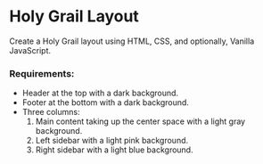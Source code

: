 # Holy Grail Layout

Create a Holy Grail layout using HTML, CSS, and optionally, Vanilla JavaScript.
  
### Requirements:
- Header at the top with a dark background.
- Footer at the bottom with a dark background.
- Three columns:
    1. Main content taking up the center space with a light gray background.
    2. Left sidebar with a light pink background.
    3. Right sidebar with a light blue background.

